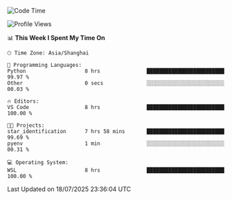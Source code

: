 <!--START_SECTION:waka-->
![Code Time](http://img.shields.io/badge/Code%20Time-3%2C036%20hrs%2044%20mins-blue)

![Profile Views](http://img.shields.io/badge/Profile%20Views-0-blue)

📊 **This Week I Spent My Time On** 

```text
🕑︎ Time Zone: Asia/Shanghai

💬 Programming Languages: 
Python                   8 hrs               █████████████████████████   99.97 % 
Other                    0 secs              ░░░░░░░░░░░░░░░░░░░░░░░░░   00.03 % 

🔥 Editors: 
VS Code                  8 hrs               █████████████████████████   100.00 % 

🐱‍💻 Projects: 
star_identification      7 hrs 58 mins       █████████████████████████   99.69 % 
pyenv                    1 min               ░░░░░░░░░░░░░░░░░░░░░░░░░   00.31 % 

💻 Operating System: 
WSL                      8 hrs               █████████████████████████   100.00 % 
```


 Last Updated on 18/07/2025 23:36:04 UTC
<!--END_SECTION:waka-->
